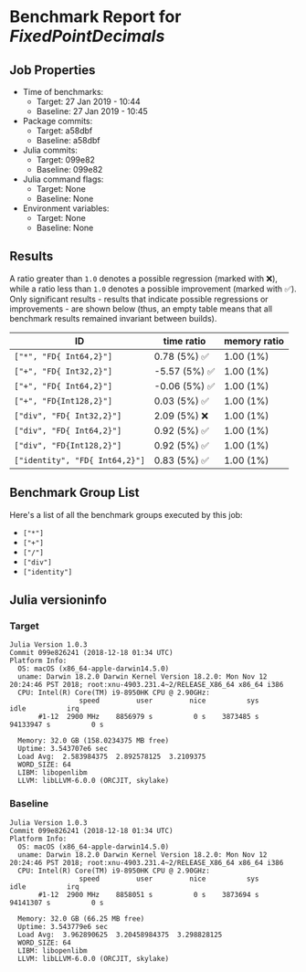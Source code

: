 # Benchmark Report for *FixedPointDecimals*

## Job Properties
* Time of benchmarks:
    - Target: 27 Jan 2019 - 10:44
    - Baseline: 27 Jan 2019 - 10:45
* Package commits:
    - Target: a58dbf
    - Baseline: a58dbf
* Julia commits:
    - Target: 099e82
    - Baseline: 099e82
* Julia command flags:
    - Target: None
    - Baseline: None
* Environment variables:
    - Target: None
    - Baseline: None

## Results
A ratio greater than `1.0` denotes a possible regression (marked with :x:), while a ratio less
than `1.0` denotes a possible improvement (marked with :white_check_mark:). Only significant results - results
that indicate possible regressions or improvements - are shown below (thus, an empty table means that all
benchmark results remained invariant between builds).

| ID                             | time ratio                    | memory ratio |
|--------------------------------|-------------------------------|--------------|
| `["*", "FD{ Int64,2}"]`        |  0.78 (5%) :white_check_mark: |   1.00 (1%)  |
| `["+", "FD{ Int32,2}"]`        | -5.57 (5%) :white_check_mark: |   1.00 (1%)  |
| `["+", "FD{ Int64,2}"]`        | -0.06 (5%) :white_check_mark: |   1.00 (1%)  |
| `["+", "FD{Int128,2}"]`        |  0.03 (5%) :white_check_mark: |   1.00 (1%)  |
| `["div", "FD{ Int32,2}"]`      |                 2.09 (5%) :x: |   1.00 (1%)  |
| `["div", "FD{ Int64,2}"]`      |  0.92 (5%) :white_check_mark: |   1.00 (1%)  |
| `["div", "FD{Int128,2}"]`      |  0.92 (5%) :white_check_mark: |   1.00 (1%)  |
| `["identity", "FD{ Int64,2}"]` |  0.83 (5%) :white_check_mark: |   1.00 (1%)  |

## Benchmark Group List
Here's a list of all the benchmark groups executed by this job:

- `["*"]`
- `["+"]`
- `["/"]`
- `["div"]`
- `["identity"]`

## Julia versioninfo

### Target
```
Julia Version 1.0.3
Commit 099e826241 (2018-12-18 01:34 UTC)
Platform Info:
  OS: macOS (x86_64-apple-darwin14.5.0)
  uname: Darwin 18.2.0 Darwin Kernel Version 18.2.0: Mon Nov 12 20:24:46 PST 2018; root:xnu-4903.231.4~2/RELEASE_X86_64 x86_64 i386
  CPU: Intel(R) Core(TM) i9-8950HK CPU @ 2.90GHz:
                 speed         user         nice          sys         idle          irq
       #1-12  2900 MHz    8856979 s          0 s    3873485 s   94133947 s          0 s

  Memory: 32.0 GB (158.0234375 MB free)
  Uptime: 3.543707e6 sec
  Load Avg:  2.583984375  2.892578125  3.2109375
  WORD_SIZE: 64
  LIBM: libopenlibm
  LLVM: libLLVM-6.0.0 (ORCJIT, skylake)
```

### Baseline
```
Julia Version 1.0.3
Commit 099e826241 (2018-12-18 01:34 UTC)
Platform Info:
  OS: macOS (x86_64-apple-darwin14.5.0)
  uname: Darwin 18.2.0 Darwin Kernel Version 18.2.0: Mon Nov 12 20:24:46 PST 2018; root:xnu-4903.231.4~2/RELEASE_X86_64 x86_64 i386
  CPU: Intel(R) Core(TM) i9-8950HK CPU @ 2.90GHz:
                 speed         user         nice          sys         idle          irq
       #1-12  2900 MHz    8858051 s          0 s    3873694 s   94141307 s          0 s

  Memory: 32.0 GB (66.25 MB free)
  Uptime: 3.543779e6 sec
  Load Avg:  3.962890625  3.20458984375  3.298828125
  WORD_SIZE: 64
  LIBM: libopenlibm
  LLVM: libLLVM-6.0.0 (ORCJIT, skylake)
```
